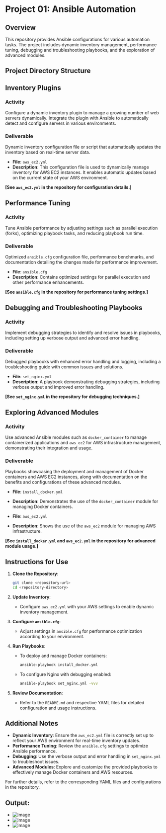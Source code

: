 # Project 01: Ansible Automation

## Overview

This repository provides Ansible configurations for various automation tasks. The project includes dynamic inventory management, performance tuning, debugging and troubleshooting playbooks, and the exploration of advanced modules. 

## Project Directory Structure


## Inventory Plugins

### Activity
Configure a dynamic inventory plugin to manage a growing number of web servers dynamically. Integrate the plugin with Ansible to automatically detect and configure servers in various environments.

### Deliverable
Dynamic inventory configuration file or script that automatically updates the inventory based on real-time server data.

- **File**: `aws_ec2.yml`
- **Description**: This configuration file is used to dynamically manage inventory for AWS EC2 instances. It enables automatic updates based on the current state of your AWS environment.

**[See `aws_ec2.yml` in the repository for configuration details.]**

## Performance Tuning

### Activity
Tune Ansible performance by adjusting settings such as parallel execution (forks), optimizing playbook tasks, and reducing playbook run time.

### Deliverable
Optimized `ansible.cfg` configuration file, performance benchmarks, and documentation detailing the changes made for performance improvement.

- **File**: `ansible.cfg`
- **Description**: Contains optimized settings for parallel execution and other performance enhancements.

**[See `ansible.cfg` in the repository for performance tuning settings.]**

## Debugging and Troubleshooting Playbooks

### Activity
Implement debugging strategies to identify and resolve issues in playbooks, including setting up verbose output and advanced error handling.

### Deliverable
Debugged playbooks with enhanced error handling and logging, including a troubleshooting guide with common issues and solutions.

- **File**: `set_nginx.yml`
- **Description**: A playbook demonstrating debugging strategies, including verbose output and improved error handling.

**[See `set_nginx.yml` in the repository for debugging techniques.]**

## Exploring Advanced Modules

### Activity
Use advanced Ansible modules such as `docker_container` to manage containerized applications and `aws_ec2` for AWS infrastructure management, demonstrating their integration and usage.

### Deliverable
Playbooks showcasing the deployment and management of Docker containers and AWS EC2 instances, along with documentation on the benefits and configurations of these advanced modules.

- **File**: `install_docker.yml`
- **Description**: Demonstrates the use of the `docker_container` module for managing Docker containers.

- **File**: `aws_ec2.yml`
- **Description**: Shows the use of the `aws_ec2` module for managing AWS infrastructure.

**[See `install_docker.yml` and `aws_ec2.yml` in the repository for advanced module usage.]**

## Instructions for Use

1. **Clone the Repository**:
    ```bash
    git clone <repository-url>
    cd <repository-directory>
    ```

2. **Update Inventory**:
    - Configure `aws_ec2.yml` with your AWS settings to enable dynamic inventory management.

3. **Configure `ansible.cfg`**:
    - Adjust settings in `ansible.cfg` for performance optimization according to your environment.

4. **Run Playbooks**:
    - To deploy and manage Docker containers:
      ```bash
      ansible-playbook install_docker.yml
      ```

    - To configure Nginx with debugging enabled:
      ```bash
      ansible-playbook set_nginx.yml -vvv
      ```

5. **Review Documentation**:
    - Refer to the `README.md` and respective YAML files for detailed configuration and usage instructions.

## Additional Notes

- **Dynamic Inventory**: Ensure the `aws_ec2.yml` file is correctly set up to reflect your AWS environment for real-time inventory updates.
- **Performance Tuning**: Review the `ansible.cfg` settings to optimize Ansible performance.
- **Debugging**: Use the verbose output and error handling in `set_nginx.yml` to troubleshoot issues.
- **Advanced Modules**: Explore and customize the provided playbooks to effectively manage Docker containers and AWS resources.

For further details, refer to the corresponding YAML files and configurations in the repository.

## Output:
- ![image](https://github.com/user-attachments/assets/375f6b58-5f8b-4a98-8bfa-4477a07849be)
- ![image](https://github.com/user-attachments/assets/8eca8f88-16c5-4f10-9533-934f7739cccc)
- ![image](https://github.com/user-attachments/assets/1a511cb2-d5a6-4223-bfd7-25f007d530e5)


